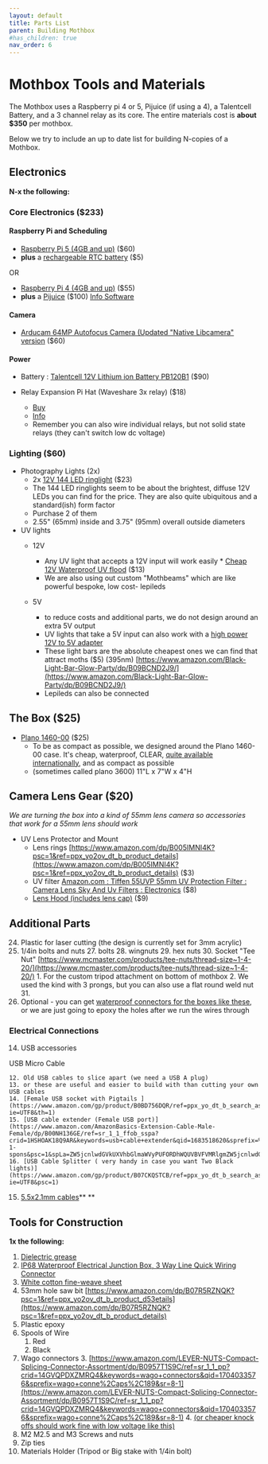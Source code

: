 ```yaml
---
layout: default
title: Parts List
parent: Building Mothbox
#has_children: true
nav_order: 6
---
```

# Mothbox Tools and Materials

The Mothbox uses a Raspberry pi 4 or 5, Pijuice (if using a 4), a Talentcell Battery, and a 3 channel relay as its core.
The entire materials cost is **about $350** per mothbox.

Below we try to include an up to date list for building N-copies of a Mothbox.


## Electronics
**N-x the following:**

### Core Electronics ($233)

#### Raspberry Pi and Scheduling
* [Raspberry Pi 5 (4GB and up)](https://www.sparkfun.com/products/23550) ($60)
* **plus** a [rechargeable RTC battery](https://www.sparkfun.com/products/23590) ($5)

OR
* [Raspberry Pi 4 (4GB and up)](https://www.sparkfun.com/products/15447) ($55)
* **plus** a [Pijuice](https://www.sparkfun.com/products/14803) ($100) [Info Software](https://github.com/PiSupply/PiJuice)

#### Camera

* [Arducam 64MP Autofocus Camera (Updated "Native Libcamera" version](https://www.amazon.com/Arducam-Raspberry-Resolution-Support-Libcamera/dp/B0CQJPKFVF?ref_=ast_sto_dp) ($60)

#### Power
* Battery : [Talentcell 12V Lithium ion Battery PB120B1](https://www.amazon.com/gp/aw/d/B07H8F5HYJ?psc=1&ref=ppx_pop_mob_b_asin_title) ($90)

* Relay Expansion Pi Hat (Waveshare 3x relay) ($18)
    * [Buy](https://www.amazon.com/RPi-Relay-Board-Raspberry-3-CH/dp/B085QJFWBC/ref=sr_1_2?crid=AMFLD6YHJSZE&keywords=waveshare+relay&qid=1696772113&sprefix=waveshare+relay%2Caps%2C185&sr=8-2)
    * [Info](https://www.waveshare.com/wiki/RPi_Relay_Board)
    * Remember you can also wire individual relays, but not solid state relays (they can't switch low dc voltage)

### Lighting ($60)
* Photography Lights (2x)
  * 2x [12V 144 LED ringlight](https://www.amazon.com/Vision-Scientific-VMLIFR-09B-Adjustable-Microscope/dp/B07VR2LJJL/ref=sr_1_3?dib=eyJ2IjoiMSJ9.DbiY5JtmTyqdia8Ee8UuPpsoJM8OTk10ORY71iWG_mlVi8JpX9GsduTgfaqexSTuxIIwEXeeQxym52IUA-Yo9VWqxdLGL_8hGdoWaERt2zJLFEAj-nfKJU61L5OdAJpPrMNhk8d1OflupD8g-uksQH-57MFpgWmp23_Y2CtZatQVDPGVU8x2WEf09ujR0e-bCdWRp5TCan7V7R8_u9b7dqUM2he2iJkMw2qtBGOoj2U.zj3zCDFoME_grkL8IN7mYiOwL4_cmaemrzDmBTPF0h0&dib_tag=se&keywords=144+led+microscope+light&qid=1716984108&sr=8-3) ($23)
  * The 144 LED ringlights seem to be about the brightest, diffuse 12V LEDs you can find for the price. They are also quite ubiquitous and a standard(ish) form factor
  * Purchase 2 of them
  * 2.55" (65mm) inside and 3.75" (95mm) overall outside diameters
* UV lights
    * 12V
        * Any UV light that accepts a 12V input will work easily
              * [Cheap 12V Waterproof UV flood](https://www.amazon.com/dp/B07KHVZ7TG?psc=1&ref=ppx_yo2ov_dt_b_product_details) ($13)
        *  We are also using out custom "Mothbeams" which are like powerful bespoke, low cost- lepileds

    * 5V
        * to reduce costs and additional parts, we do not design around an extra 5V output
        * UV lights that take a 5V input can also work with a [high power 12V to 5V adapter](https://www.amazon.com/gp/product/B076ZLHLD3/ref=ppx_yo_dt_b_search_asin_title?ie=UTF8&psc=1)
        * These light bars are the absolute cheapest ones we can find that attract moths ($5) (395nm) [https://www.amazon.com/Black-Light-Bar-Glow-Party/dp/B09BCND2J9/](https://www.amazon.com/Black-Light-Bar-Glow-Party/dp/B09BCND2J9/)
        * Lepileds can also be connected


## The Box ($25)

* [Plano 1460-00](https://www.amazon.com/gp/product/B003FYMVXM/ref=ppx_yo_dt_b_search_asin_title?ie=UTF8&th=1) ($25)
   * To be as compact as possible, we designed around the Plano 1460-00 case. It's cheap, waterproof, CLEAR, [quite available internationally](https://www.amazon.co.uk/Plano-Waterproof-Polycarbonate-Storage-Yellow/dp/B003FYMVXM/ref=sr_1_1?crid=2E5PYBSX845ZS&dib=eyJ2IjoiMSJ9.0Mvt9HNdyLRRHMIsdw_cx2V2wa_AOajxudBJxMqbKXtobMazdnnmL4AK9vRT5NhxXDSrTu7YyvHwq7XCBXQ0gbDkhDh3xHr1f_KMfMoAyR4uGkSX8iNjirVwyKczaOvZGWN3yPrjZScHEVoSCyK76mI3ptkgvx0TsuZRHxHvwWb-4uEweEdw23izkp6CwsEix_okDFsYfqJ_pHniz_ZuFt3jT4DTiyHkHnsOERq9SoCZD1K3NjaLOoFfkyhr_q2OoKz8PEhB1RHucUU2_TF9DF1F86FhvpvAgkidJ22V6Hk.gJl_g-E11HPRA4RAzrS-1yH8-3nik0Z4A160Rn9mqvo&dib_tag=se&keywords=plano%2B1460&qid=1716985872&sprefix=plano%2B1460%2Caps%2C246&sr=8-1&th=1), and as compact as possible
   * (sometimes called plano 3600) 11"L x 7"W x 4"H </span>


## Camera Lens Gear ($20)
_We are turning the box into a kind of 55mm lens camera so accessories that work for a 55mm lens should work_

* UV Lens Protector and Mount 
    * Lens rings [https://www.amazon.com/dp/B005IMNI4K?psc=1&ref=ppx_yo2ov_dt_b_product_details](https://www.amazon.com/dp/B005IMNI4K?psc=1&ref=ppx_yo2ov_dt_b_product_details) ($3)
    * UV filter [Amazon.com : Tiffen 55UVP 55mm UV Protection Filter : Camera Lens Sky And Uv Filters : Electronics](https://www.amazon.com/dp/B00004ZCJH?psc=1&ref=ppx_yo2ov_dt_b_product_details) ($8)
   * [Lens Hood (includes lens cap)](https://www.amazon.com/gp/product/B082HRGFP7/ref=ppx_yo_dt_b_search_asin_title?ie=UTF8&th=1) ($9)


## Additional Parts
24. Plastic for laser cutting (the design is currently set for 3mm acrylic)
25. 1/4in bolts and nuts
    27. bolts
    28. wingnuts
    29. hex nuts
    30. Socket "Tee Nut" [https://www.mcmaster.com/products/tee-nuts/thread-size~1-4-20/](https://www.mcmaster.com/products/tee-nuts/thread-size~1-4-20/)
        1. For the custom tripod attachment on bottom of mothbox
        2. We used the kind with 3 prongs, but you can also use a flat round weld nut
    31. 
26. Optional - you can get [waterproof connectors for the boxes like these](https://www.amazon.com/MAKERELE-NPT-Waterproof-Adjustable-Connectors/dp/B08R84YJ7X/ref=sr_1_1_sspa?crid=3DH8JJZ6OKHN9&keywords=waterproof%2Belectronic%2Bhole%2Bplugs&qid=1683518981&sprefix=waterproof%2Belectronic%2Bhole%2Bplugs%2Caps%2C87&sr=8-1-spons&spLa=ZW5jcnlwdGVkUXVhbGlmaWVyPUFBWTAzSEdMNzYwQVgmZW5jcnlwdGVkSWQ9QTAwNTQ5MDVXU05VQzFIV1BIMjImZW5jcnlwdGVkQWRJZD1BMDU3NDUyOTE0UjBWQzdIUTRWSEImd2lkZ2V0TmFtZT1zcF9hdGYmYWN0aW9uPWNsaWNrUmVkaXJlY3QmZG9Ob3RMb2dDbGljaz10cnVl&th=1), or we are just going to epoxy the holes after we run the wires through


### Electrical Connections
14. USB accessories

USB Micro Cable

    12. Old USB cables to slice apart (we need a USB A plug)
    13. or these are useful and easier to build with than cutting your own USB cables
    14. [Female USB socket with Pigtails ](https://www.amazon.com/gp/product/B0BD756DQR/ref=ppx_yo_dt_b_search_asin_title?ie=UTF8&th=1)
    15. [USB cable extender (Female USB port)](https://www.amazon.com/AmazonBasics-Extension-Cable-Male-Female/dp/B00NH136GE/ref=sr_1_1_ffob_sspa?crid=1HSHOAK18Q9AR&keywords=usb+cable+extender&qid=1683518620&sprefix=%2Caps%2C362&sr=8-1-spons&psc=1&spLa=ZW5jcnlwdGVkUXVhbGlmaWVyPUFORDhWQUVBVFVMRlgmZW5jcnlwdGVkSWQ9QTAzNDA0NTIxQkZTU1dIREg5Q0RaJmVuY3J5cHRlZEFkSWQ9QTA5ODExMzkzU0lDVEVENVZWMjImd2lkZ2V0TmFtZT1zcF9hdGYmYWN0aW9uPWNsaWNrUmVkaXJlY3QmZG9Ob3RMb2dDbGljaz10cnVl)
    16. [USB Cable Splitter ( very handy in case you want Two Black lights)](https://www.amazon.com/gp/product/B07CKQSTCB/ref=ppx_yo_dt_b_search_asin_title?ie=UTF8&psc=1)
15. [5.5x2.1mm cables](https://www.amazon.com/TalentCell-Adapter-5-5x2-1mm-5-5x2-5mm-Splitter/dp/B0BTBQJBSF/ref=sr_1_2?keywords=TalentCell+Power+Adapter+Cable%2C+DC+5.5x2.1mm+Male+to+DC+5.5x2.5mm+Male+Cable%2C+DC5521+1+Female+to+2+Male+Power+Supply+Y+Splitter+Cord%2C+DC5521+Male+to+DC4017+Male+Cable+for+CCTV+Camera%2C+LED+Strip+Light&qid=1682353719&sr=8-2)** **
## Tools for Construction
**1x the following:**

1. [Dielectric grease](https://www.amazon.com/Mission-Automotive-Dielectric-Silicone-Waterproof/dp/B016E5E59G/)
2. [ IP68 Waterproof Electrical Junction Box, 3 Way Line Quick Wiring Connector](https://www.amazon.com/gp/product/B0C9ZVS7MN/ref=ppx_yo_dt_b_search_asin_title?ie=UTF8&psc=1)
2. [White cotton fine-weave sheet](https://www.amazon.com/Plushy-Comfort-Luxury-Sheets-Egyptian/dp/B07J5HQRKT/?th=1)
3. 53mm hole saw bit [https://www.amazon.com/dp/B07R5RZNQK?psc=1&ref=ppx_yo2ov_dt_b_product_d53etails](https://www.amazon.com/dp/B07R5RZNQK?psc=1&ref=ppx_yo2ov_dt_b_product_details)
4. Plastic epoxy
5. Spools of Wire
    1. Red
    2. Black
6. Wago connectors 
    3. [https://www.amazon.com/LEVER-NUTS-Compact-Splicing-Connector-Assortment/dp/B0957T1S9C/ref=sr_1_1_pp?crid=14GVQPDXZMRQ4&keywords=wago+connectors&qid=1704033576&sprefix=wago+conne%2Caps%2C189&sr=8-1](https://www.amazon.com/LEVER-NUTS-Compact-Splicing-Connector-Assortment/dp/B0957T1S9C/ref=sr_1_1_pp?crid=14GVQPDXZMRQ4&keywords=wago+connectors&qid=1704033576&sprefix=wago+conne%2Caps%2C189&sr=8-1)
    4. [(or cheaper knock offs should work fine with low voltage like this)](https://www.amazon.com/Connectors-Delgada-Conductor-Connector-Electrical/dp/B09TS9YKV1/ref=sxin_14_sbv_search_btf?content-id=amzn1.sym.6ca944f8-539c-499e-a3a4-26a566d1de59%3Aamzn1.sym.6ca944f8-539c-499e-a3a4-26a566d1de59&crid=14GVQPDXZMRQ4&cv_ct_cx=wago%2Bconnectors&keywords=wago%2Bconnectors&pd_rd_i=B09TS9YKV1&pd_rd_r=e648f2b2-c3a9-45f5-ad6a-cc2c01313274&pd_rd_w=juJLN&pd_rd_wg=YJ3Yz&pf_rd_p=6ca944f8-539c-499e-a3a4-26a566d1de59&pf_rd_r=2FNDQ7ZAN1YRNZK0V47C&qid=1704033576&sbo=RZvfv%2F%2FHxDF%2BO5021pAnSA%3D%3D&sprefix=wago%2Bconne%2Caps%2C189&sr=1-1-5190daf0-67e3-427c-bea6-c72c1df98776&th=1)
7. M2 M2.5 and M3 Screws and nuts 
8. Zip ties
9. Materials Holder (Tripod or Big stake with 1/4in bolt)
